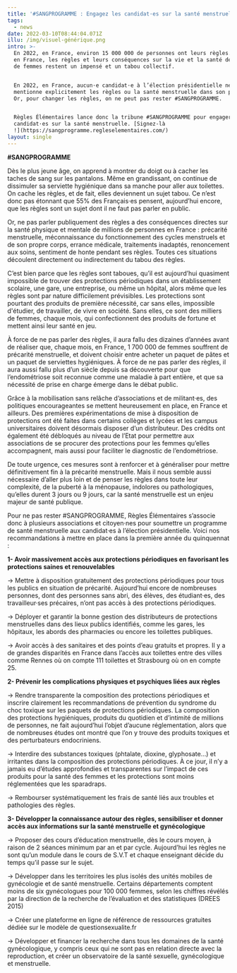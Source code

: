 ```yaml
---
title: '#SANGPROGRAMME : Engagez les candidat·es sur la santé menstruelle !'
tags:
  - news
date: 2022-03-10T08:44:04.071Z
illu: /img/visuel-générique.png
intro: >-
  En 2022, en France, environ 15 000 000 de personnes ont leurs règles. En 2022,
  en France, les règles et leurs conséquences sur la vie et la santé de millions
  de femmes restent un impensé et un tabou collectif.


  En 2022, en France, aucun·e candidat·e à l’élection présidentielle ne
  mentionne explicitement les règles ou la santé menstruelle dans son programme.
  Or, pour changer les règles, on ne peut pas rester #SANGPROGRAMME.


  Règles Élémentaires lance donc la tribune #SANGPROGRAMME pour engager les
  candidat·es sur la santé menstruelle. [Signez-là
  !](https://sangprogramme.regleselementaires.com/)
layout: single
---
```

**\#SANGPROGRAMME**

Dès le plus jeune âge, on apprend à montrer du doigt ou à cacher les taches de sang sur les pantalons. Même en grandissant, on continue de dissimuler sa serviette hygiénique dans sa manche pour aller aux toilettes. On cache les règles, et de fait, elles deviennent un sujet tabou. Ce n’est donc pas étonnant que 55% des Français·es pensent, aujourd’hui encore, que les règles sont un sujet dont il ne faut pas parler en public.

Or, ne pas parler publiquement des règles a des conséquences directes sur la santé physique et mentale de millions de personnes en France : précarité menstruelle, méconnaissance du fonctionnement des cycles menstruels et de son propre corps, errance médicale, traitements inadaptés, renoncement aux soins, sentiment de honte pendant ses règles. Toutes ces situations découlent directement ou indirectement du tabou des règles.

C’est bien parce que les règles sont taboues, qu’il est aujourd’hui quasiment impossible de trouver des protections périodiques dans un établissement scolaire, une gare, une entreprise, ou même un hôpital, alors même que les règles sont par nature difficilement prévisibles. Les protections sont pourtant des produits de première nécessité, car sans elles, impossible d'étudier, de travailler, de vivre en société. Sans elles, ce sont des milliers de femmes, chaque mois, qui confectionnent des produits de fortune et mettent ainsi leur santé en jeu.

À force de ne pas parler des règles, il aura fallu des dizaines d’années avant de réaliser que, chaque mois, en France, 1 700 000 de femmes souffrent de précarité menstruelle, et doivent choisir entre acheter un paquet de pâtes et un paquet de serviettes hygiéniques. À force de ne pas parler des règles, il aura aussi fallu plus d’un siècle depuis sa découverte pour que l’endométriose soit reconnue comme une maladie à part entière, et que sa nécessité de prise en charge émerge dans le débat public.

Grâce à la mobilisation sans relâche d’associations et de militant·es, des politiques encourageantes se mettent heureusement en place, en France et ailleurs. Des premières expérimentations de mise à disposition de protections ont été faites dans certains collèges et lycées et les campus universitaires doivent désormais disposer d’un distributeur. Des crédits ont également été débloqués au niveau de l’Etat pour permettre aux associations de se procurer des protections pour les femmes qu’elles accompagnent, mais aussi pour faciliter le diagnostic de l’endométriose.

De toute urgence, ces mesures sont à renforcer et à généraliser pour mettre définitivement fin à la précarité menstruelle. Mais il nous semble aussi nécessaire d’aller plus loin et de penser les règles dans toute leur complexité, de la puberté à la ménopause, indolores ou pathologiques, qu’elles durent 3 jours ou 9 jours, car la santé menstruelle est un enjeu majeur de santé publique.

Pour ne pas rester #SANGPROGRAMME, Règles Élémentaires s’associe donc à plusieurs associations et citoyen·nes pour soumettre un programme de santé menstruelle aux candidat·es à l’élection présidentielle. Voici nos recommandations à mettre en place dans la première année du quinquennat :



**1- Avoir massivement accès aux protections périodiques en favorisant les protections saines et renouvelables**

→ Mettre à disposition gratuitement des protections périodiques pour tous les publics en situation de précarité. Aujourd’hui encore de nombreuses personnes, dont des personnes sans abri, des élèves, des étudiant·es, des travailleur·ses précaires, n’ont pas accès à des protections périodiques.

→ Déployer et garantir la bonne gestion des distributeurs de protections menstruelles dans des lieux publics identifiés, comme les gares, les hôpitaux, les abords des pharmacies ou encore les toilettes publiques.

→ Avoir accès à des sanitaires et des points d’eau gratuits et propres. Il y a de grandes disparités en France dans l’accès aux toilettes entre des villes comme Rennes où on compte 111 toilettes et Strasbourg où on en compte 25.

**2- Prévenir les complications physiques et psychiques liées aux règles**

→ Rendre transparente la composition des protections périodiques et inscrire clairement les recommandations de prévention du syndrome du choc toxique sur les paquets de protections périodiques. La composition des protections hygiéniques, produits du quotidien et d’intimité de millions de personnes, ne fait aujourd’hui l’objet d’aucune réglementation, alors que de nombreuses études ont montré que l’on y trouve des produits toxiques et des perturbateurs endocriniens.

→ Interdire des substances toxiques (phtalate, dioxine, glyphosate...) et irritantes dans la composition des protections périodiques. À ce jour, il n’y a jamais eu d’études approfondies et transparentes sur l’impact de ces produits pour la santé des femmes et les protections sont moins réglementées que les sparadraps.

→ Rembourser systématiquement les frais de santé liés aux troubles et pathologies des règles.

**3- Développer la connaissance autour des règles, sensibiliser et donner accès aux informations sur la santé menstruelle et gynécologique**

→ Proposer des cours d’éducation menstruelle, dès le cours moyen, à raison de 2 séances minimum par an et par cycle. Aujourd’hui les règles ne sont qu’un module dans le cours de S.V.T et chaque enseignant décide du temps qu’il passe sur le sujet.

→ Développer dans les territoires les plus isolés des unités mobiles de gynécologie et de santé menstruelle. Certains départements comptent moins de six gynécologues pour 100 000 femmes, selon les chiffres révélés par la direction de la recherche de l’évaluation et des statistiques (DREES 2015)

→ Créer une plateforme en ligne de référence de ressources gratuites dédiée sur le modèle de questionsexualite.fr

→ Développer et financer la recherche dans tous les domaines de la santé gynécologique, y compris ceux qui ne sont pas en relation directe avec la reproduction, et créer un observatoire de la santé sexuelle, gynécologique et menstruelle.
